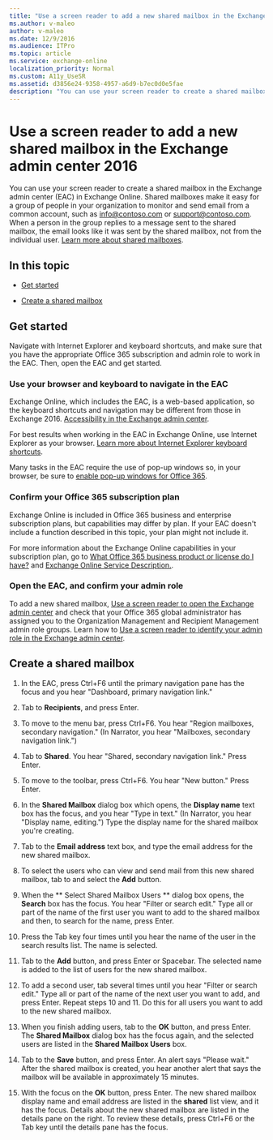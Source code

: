 ```yaml
---
title: "Use a screen reader to add a new shared mailbox in the Exchange admin center 2016"
ms.author: v-maleo
author: v-maleo
ms.date: 12/9/2016
ms.audience: ITPro
ms.topic: article
ms.service: exchange-online
localization_priority: Normal
ms.custom: A11y_UseSR
ms.assetid: d3856e24-9358-4957-a6d9-b7ec0d0e5fae
description: "You can use your screen reader to create a shared mailbox in the Exchange admin center (EAC) in Exchange Online. Shared mailboxes make it easy for a group of people in your organization to monitor and send email from a common account, such as info@contoso.com or support@contoso.com. When a person in the group replies to a message sent to the shared mailbox, the email looks like it was sent by the shared mailbox, not from the individual user. Learn more about shared mailboxes."
---
```


# Use a screen reader to add a new shared mailbox in the Exchange admin center 2016

You can use your screen reader to create a shared mailbox in the Exchange admin center (EAC) in Exchange Online. Shared mailboxes make it easy for a group of people in your organization to monitor and send email from a common account, such as info@contoso.com or support@contoso.com. When a person in the group replies to a message sent to the shared mailbox, the email looks like it was sent by the shared mailbox, not from the individual user. [Learn more about shared mailboxes](https://go.microsoft.com/fwlink/?LinkId=798937).
  
## In this topic

- [Get started](use-screen-reader-to-add-shared-mailbox-in-exchange-admin-center-2016.md#BKMK_GetStarted)
    
- [Create a shared mailbox](use-screen-reader-to-add-shared-mailbox-in-exchange-admin-center-2016.md#BKMK_SharedMailbox)
    
## Get started
<a name="BKMK_GetStarted"> </a>

Navigate with Internet Explorer and keyboard shortcuts, and make sure that you have the appropriate Office 365 subscription and admin role to work in the EAC. Then, open the EAC and get started.
  
### Use your browser and keyboard to navigate in the EAC

Exchange Online, which includes the EAC, is a web-based application, so the keyboard shortcuts and navigation may be different from those in Exchange 2016. [Accessibility in the Exchange admin center](accessibility-in-exchange-admin-center.md).
  
For best results when working in the EAC in Exchange Online, use Internet Explorer as your browser. [Learn more about Internet Explorer keyboard shortcuts](https://go.microsoft.com/fwlink/?LinkID=787614).
  
Many tasks in the EAC require the use of pop-up windows so, in your browser, be sure to [enable pop-up windows for Office 365](https://go.microsoft.com/fwlink/?LinkID=317550).
  
### Confirm your Office 365 subscription plan

Exchange Online is included in Office 365 business and enterprise subscription plans, but capabilities may differ by plan. If your EAC doesn't include a function described in this topic, your plan might not include it. 
  
For more information about the Exchange Online capabilities in your subscription plan, go to [What Office 365 business product or license do I have?](https://go.microsoft.com/fwlink/?LinkID=797552
) and [Exchange Online Service Description.](https://go.microsoft.com/fwlink/?LinkID=797553
).
  
### Open the EAC, and confirm your admin role

To add a new shared mailbox, [Use a screen reader to open the Exchange admin center](http://technet.microsoft.com/library/c7091f4c-da4e-49fa-bae4-b9e34bf51d9e.aspx) and check that your Office 365 global administrator has assigned you to the Organization Management and Recipient Management admin role groups. Learn how to [Use a screen reader to identify your admin role in the Exchange admin center](use-screen-reader-to-identify-admin-role-in-exchange-admin-center.md).
  
## Create a shared mailbox
<a name="BKMK_SharedMailbox"> </a>

1. In the EAC, press Ctrl+F6 until the primary navigation pane has the focus and you hear "Dashboard, primary navigation link."
    
2. Tab to **Recipients**, and press Enter. 
    
3. To move to the menu bar, press Ctrl+F6. You hear "Region mailboxes, secondary navigation." (In Narrator, you hear "Mailboxes, secondary navigation link.")
    
4. Tab to **Shared**. You hear "Shared, secondary navigation link." Press Enter. 
    
5. To move to the toolbar, press Ctrl+F6. You hear "New button." Press Enter.
    
6. In the **Shared Mailbox** dialog box which opens, the **Display name** text box has the focus, and you hear "Type in text." (In Narrator, you hear "Display name, editing.") Type the display name for the shared mailbox you're creating. 
    
7. Tab to the **Email address** text box, and type the email address for the new shared mailbox. 
    
8. To select the users who can view and send mail from this new shared mailbox, tab to and select the **Add** button. 
    
9. When the ** Select Shared Mailbox Users ** dialog box opens, the **Search** box has the focus. You hear "Filter or search edit." Type all or part of the name of the first user you want to add to the shared mailbox and then, to search for the name, press Enter. 
    
10. Press the Tab key four times until you hear the name of the user in the search results list. The name is selected.
    
11. Tab to the **Add** button, and press Enter or Spacebar. The selected name is added to the list of users for the new shared mailbox. 
    
12. To add a second user, tab several times until you hear "Filter or search edit." Type all or part of the name of the next user you want to add, and press Enter. Repeat steps 10 and 11. Do this for all users you want to add to the new shared mailbox.
    
13. When you finish adding users, tab to the **OK** button, and press Enter. The **Shared Mailbox** dialog box has the focus again, and the selected users are listed in the **Shared Mailbox Users** box. 
    
14. Tab to the **Save** button, and press Enter. An alert says "Please wait." After the shared mailbox is created, you hear another alert that says the mailbox will be available in approximately 15 minutes. 
    
15. With the focus on the **OK** button, press Enter. The new shared mailbox display name and email address are listed in the **shared** list view, and it has the focus. Details about the new shared mailbox are listed in the details pane on the right. To review these details, press Ctrl+F6 or the Tab key until the details pane has the focus. 
    

